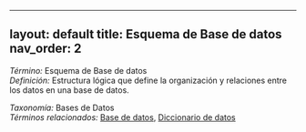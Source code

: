 
---
layout: default
title: Esquema de Base de datos
nav_order: 2
---

*Término:* Esquema de Base de datos  
*Definición:* Estructura lógica que define la organización y relaciones entre los datos en una base de datos.

*Taxonomía:* Bases de Datos  
*Términos relacionados:* [Base de datos](https://maleniski.github.io/diccionario-angl-tec-mx/docs/alfabeticamente/B/base-de-datos/), [Diccionario de datos](https://maleniski.github.io/diccionario-angl-tec-mx/docs/alfabeticamente/D/diccionario-de-datos/)

